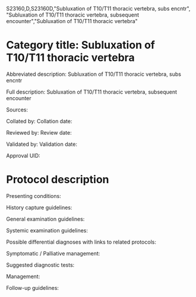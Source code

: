 S23160,D,S23160D,"Subluxation of T10/T11 thoracic vertebra, subs encntr", "Subluxation of T10/T11 thoracic vertebra, subsequent encounter","Subluxation of T10/T11 thoracic vertebra"
# Category title: Subluxation of T10/T11 thoracic vertebra

Abbreviated description: Subluxation of T10/T11 thoracic vertebra, subs encntr

Full description: Subluxation of T10/T11 thoracic vertebra, subsequent encounter

Sources:

Collated by:
Collation date:

Reviewed by:
Review date:

Validated by:
Validation date:

Approval UID:

# Protocol description

Presenting conditions:

History capture guidelines:

General examination guidelines:

Systemic examination guidelines:

Possible differential diagnoses with links to related protocols:

Symptomatic / Palliative management:

Suggested diagnostic tests:

Management:

Follow-up guidelines:
